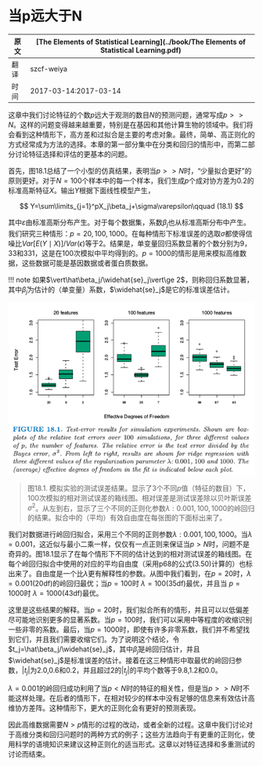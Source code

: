 # 当p远大于N

| 原文   | [The Elements of Statistical Learning](../book/The Elements of Statistical Learning.pdf) |
| ---- | ---------------------------------------- |
| 翻译   | szcf-weiya                               |
| 时间   | 2017-03-14:2017-03-14                    |

这章中我们讨论特征的个数$p$远大于观测的数目$N$的预测问题，通常写成$p>>N$。这样的问题变得越来越重要，特别是在基因和其他计算生物的领域中。我们将会看到这种情形下，高方差和过拟合是主要的考虑对象。最终，简单、高正则化的方式经常成为方法的选择。本章的第一部分集中在分类和回归的情形中，而第二部分讨论特征选择和评估的更基本的问题。

首先，图18.1总结了一个小型的仿真结果，表明当$p>>N$时，“少量拟合更好”的原则更好。对于$N=100$个样本中的每一个样本，我们生成$p$个成对协方差为0.2的标准高斯特征$X$。输出$Y$根据下面线性模型产生，

$$
Y=\sum\limits_{j=1}^pX_j\beta_j+\sigma\varepsilon\qquad (18.1)
$$

其中$\varepsilon$由标准高斯分布产生。对于每个数据集，系数$\beta_j$也从标准高斯分布中产生。我们研究三种情形：$p=20,100,1000$。在每种情形下标准误差的选取$\sigma$都使得信噪比$Var[E(Y\mid X)]/Var(\epsilon)$等于2。结果是，单变量回归系数显著的个数分别为9，33和331，这是在100次模拟中平均得到的。$p=1000$的情形是用来模拟高维数据，这些数据可能是基因数据或者蛋白质数据。

!!! note
    如果$\vert\hat\beta_j/\widehat{se}_j\vert\ge 2$，则称回归系数显著，其中$\hat\beta_j$为估计的（单变量）系数，$\widehat{se}_j$是它的标准误差估计。

![](../img/18/fig18.1.png)

> 图18.1. 模拟实验的测试误差结果。显示了3个不同$p$值（特征的数目）下，100次模拟的相对测试误差的箱线图。相对误差是测试误差除以贝叶斯误差$\sigma^2$。从左到右，显示了三个不同的正则化参数$\lambda:0.001,100,1000$的岭回归的结果。拟合中的（平均）有效自由度在每张图的下面标出来了。

我们对数据进行岭回归拟合，采用三个不同的正则参数$\lambda:0.001,100,1000$。当$\lambda=0.001$，这近似与最小二乘一样，仅仅有一点正则来保证当$p>N$时，问题不是奇异的。图18.1显示了在每个情形下不同的估计达到的相对测试误差的箱线图。在每个岭回归拟合中使用的对应的平均自由度（采用p68的公式(3.50)计算的）也标出来了。自由度是一个比$\lambda$更有解释性的参数。从图中我们看到，在$p=20$时，$\lambda=0.001$(20df)的岭回归最优；当$p=100$时 $\lambda=100$(35df)最优，并且当 $p=1000$时 $\lambda=1000$(43df)最优。

这里是这些结果的解释。当$p=20$时，我们拟合所有的情形，并且可以以低偏差尽可能地识别更多的显著系数。当$p=100$时，我们可以采用中等程度的收缩识别一些非零的系数。最后，当$p=1000$时，即使有许多非零系数，我们并不希望找到它们，并且我们需要收缩它们。为了说明这个结论，令$t_j=\hat\beta_j/\widehat{se}_j$，其中$\hat\beta_j$是岭回归估计，并且$\widehat{se}_j$是标准误差的估计。接着在这三种情形中取最优的岭回归参数，$\vert t_j\vert$为2.0,0.6和0.2，并且超过2的$\vert t_j\vert$的平均个数等于9.8,1.2和0.0。

$\lambda=0.001$的岭回归成功利用了当$p<N$时的特征的相关性，但是当$p>>N$时不能这样处理。在后者的情形下，在相对较少的样本中没有足够的信息来有效估计高维协方差阵。这种情形下，更大的正则化会有更好的预测表现。

因此高维数据需要$N>p$情形的过程的改动，或者全新的过程。这章中我们讨论对于高维分类和回归问题时的两种方式的例子；这些方法趋向于有更重的正则化，使用科学的语境知识来建议这种正则化的适当形式。这章以对特征选择和多重测试的讨论而结束。
